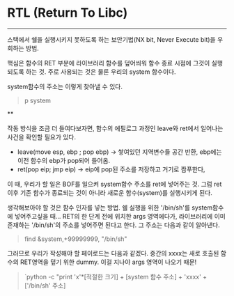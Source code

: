 # RTL (Return To Libc)

---




스택에서 쉘을 실행시키지 못하도록 하는 보안기법(NX bit, Never Execute bit)을 우회하는 방법.


핵심은 함수의 RET 부분에 라이브러리 함수를 덮어씌워 함수 종료 시점에 그것이 실행되도록 하는 것. 주로 사용되는 것은 물론 우리의 system 함수이다. 


system함수의 주소는 이렇게 찾아낼 수 있다.


> p system



**


작동 방식을 조금 더 들여다보자면, 함수의 에필로그 과정인 leave와 ret에서 일어나는 사건을 확인할 필요가 있다.


- leave(move esp, ebp ; pop ebp) -> 쌓여있던 지역변수들 공간 반환, ebp에는 이전 함수의 ebp가 pop되어 들어옴. 
- ret(pop eip; jmp eip) -> eip에 pop된 주소를 저장하고 거기로 짬푸한다,


이 때, 우리가 할 일은 BOF를 일으켜 system함수 주소를 ret에 넣어주는 것. 그럼 ret 이후 기존 함수가 종료되는 것이 아니라 새로운 함수(system)를 실행시키게 된다.


생각해보아야 할 것은 함수 인자를 넣는 방법. 쉘 실행을 위한 '/bin/sh'를 system함수에 넣어주고싶을 때... RET의 한 단계 전에 위치한 args 영역에다가, 라이브러리에 이미 존재하는 '/bin/sh'의 주소를 넣어주면 된다고 한다. 그 주소는 다음과 같이 알아낸다.


> find &system,+99999999, "/bin/sh"


그러므로 우리가 작성해야 할 페이로드는 다음과 같겠다. 중간의 xxxx는 새로 호출된 함수의 RET영역을 덮기 위한 dummy. 이걸 지나야 args 영역이 나오기 때문! 


> `python -c "print 'x'*[적절한 크기] + [system 함수 주소] + 'xxxx' + ['/bin/sh' 주소]








